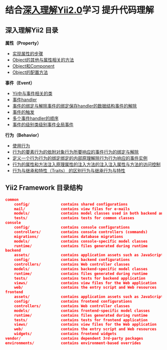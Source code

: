 

# 结合[深入理解Yii2.0](http://www.digpage.com/index.html)学习 提升代码理解

## 深入理解Yii2 目录

**属性（Property）**

- [实现属性的步骤](http://www.digpage.com/property.html#id2)
- [Object的其他与属性相关的方法](http://www.digpage.com/property.html#object)
- [Object和Component](http://www.digpage.com/property.html#objectcomponent)
- [Object的配置方法](http://www.digpage.com/property.html#object-config)

**事件（Event）**

- [Yii中与事件相关的类](http://www.digpage.com/event.html#yii)
- [事件handler](http://www.digpage.com/event.html#handler)
- [事件的绑定与解除](http://www.digpage.com/event.html#id2)[事件的绑定](http://www.digpage.com/event.html#id3)[保存handler的数据结构](http://www.digpage.com/event.html#id4)[事件的解除](http://www.digpage.com/event.html#id5)
- [事件的触发](http://www.digpage.com/event.html#id6)
- [多个事件handler的顺序](http://www.digpage.com/event.html#id7)
- [事件的级别](http://www.digpage.com/event.html#id8)[类级别事件](http://www.digpage.com/event.html#id9)[全局事件](http://www.digpage.com/event.html#id10)

**行为（Behavior）**

- [使用行为](http://www.digpage.com/behavior.html#id2)
- [行为的要素](http://www.digpage.com/behavior.html#id3)[行为的依附对象](http://www.digpage.com/behavior.html#id4)[行为所要响应的事件](http://www.digpage.com/behavior.html#id5)[行为的绑定与解除](http://www.digpage.com/behavior.html#id6)
- [定义一个行为](http://www.digpage.com/behavior.html#id7)[行为的绑定](http://www.digpage.com/behavior.html#id8)[绑定的内部原理](http://www.digpage.com/behavior.html#id11)[解除行为](http://www.digpage.com/behavior.html#id12)[行为响应的事件实例](http://www.digpage.com/behavior.html#id13)
- [行为的属性和方法注入原理](http://www.digpage.com/behavior.html#id14)[属性的注入](http://www.digpage.com/behavior.html#id15)[方法的注入](http://www.digpage.com/behavior.html#id16)[注入属性与方法的访问控制](http://www.digpage.com/behavior.html#id17)
- [行为与继承和特性（Traits） 的区别](http://www.digpage.com/behavior.html#traits)[行为与继承](http://www.digpage.com/behavior.html#id18)[行为与特性](http://www.digpage.com/behavior.html#id19)

Yii2 Framework 目录结构
-------------------

```json
common
    config/              contains shared configurations
    mail/                contains view files for e-mails
    models/              contains model classes used in both backend and frontend
    tests/               contains tests for common classes    
console
    config/              contains console configurations
    controllers/         contains console controllers (commands)
    migrations/          contains database migrations
    models/              contains console-specific model classes
    runtime/             contains files generated during runtime
backend
    assets/              contains application assets such as JavaScript and CSS
    config/              contains backend configurations
    controllers/         contains Web controller classes
    models/              contains backend-specific model classes
    runtime/             contains files generated during runtime
    tests/               contains tests for backend application    
    views/               contains view files for the Web application
    web/                 contains the entry script and Web resources
frontend
    assets/              contains application assets such as JavaScript and CSS
    config/              contains frontend configurations
    controllers/         contains Web controller classes
    models/              contains frontend-specific model classes
    runtime/             contains files generated during runtime
    tests/               contains tests for frontend application
    views/               contains view files for the Web application
    web/                 contains the entry script and Web resources
    widgets/             contains frontend widgets
vendor/                  contains dependent 3rd-party packages
environments/            contains environment-based overrides
```
